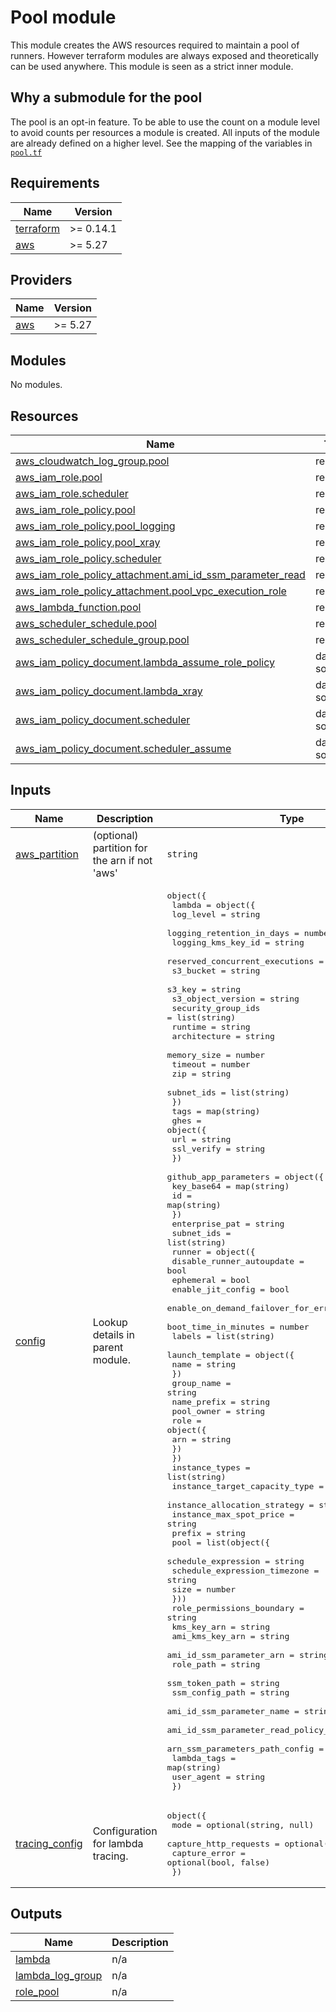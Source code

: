 # Pool module

This module creates the AWS resources required to maintain a pool of runners. However terraform modules are always exposed and theoretically can be used anywhere. This module is seen as a strict inner module.

## Why a submodule for the pool

The pool is an opt-in feature. To be able to use the count on a module level to avoid counts per resources a module is created. All inputs of the module are already defined on a higher level. See the mapping of the variables in [`pool.tf`](../pool.tf)
<!-- BEGIN_TF_DOCS -->
## Requirements

| Name | Version |
|------|---------|
| <a name="requirement_terraform"></a> [terraform](#requirement\_terraform) | >= 0.14.1 |
| <a name="requirement_aws"></a> [aws](#requirement\_aws) | >= 5.27 |

## Providers

| Name | Version |
|------|---------|
| <a name="provider_aws"></a> [aws](#provider\_aws) | >= 5.27 |

## Modules

No modules.

## Resources

| Name | Type |
|------|------|
| [aws_cloudwatch_log_group.pool](https://registry.terraform.io/providers/hashicorp/aws/latest/docs/resources/cloudwatch_log_group) | resource |
| [aws_iam_role.pool](https://registry.terraform.io/providers/hashicorp/aws/latest/docs/resources/iam_role) | resource |
| [aws_iam_role.scheduler](https://registry.terraform.io/providers/hashicorp/aws/latest/docs/resources/iam_role) | resource |
| [aws_iam_role_policy.pool](https://registry.terraform.io/providers/hashicorp/aws/latest/docs/resources/iam_role_policy) | resource |
| [aws_iam_role_policy.pool_logging](https://registry.terraform.io/providers/hashicorp/aws/latest/docs/resources/iam_role_policy) | resource |
| [aws_iam_role_policy.pool_xray](https://registry.terraform.io/providers/hashicorp/aws/latest/docs/resources/iam_role_policy) | resource |
| [aws_iam_role_policy.scheduler](https://registry.terraform.io/providers/hashicorp/aws/latest/docs/resources/iam_role_policy) | resource |
| [aws_iam_role_policy_attachment.ami_id_ssm_parameter_read](https://registry.terraform.io/providers/hashicorp/aws/latest/docs/resources/iam_role_policy_attachment) | resource |
| [aws_iam_role_policy_attachment.pool_vpc_execution_role](https://registry.terraform.io/providers/hashicorp/aws/latest/docs/resources/iam_role_policy_attachment) | resource |
| [aws_lambda_function.pool](https://registry.terraform.io/providers/hashicorp/aws/latest/docs/resources/lambda_function) | resource |
| [aws_scheduler_schedule.pool](https://registry.terraform.io/providers/hashicorp/aws/latest/docs/resources/scheduler_schedule) | resource |
| [aws_scheduler_schedule_group.pool](https://registry.terraform.io/providers/hashicorp/aws/latest/docs/resources/scheduler_schedule_group) | resource |
| [aws_iam_policy_document.lambda_assume_role_policy](https://registry.terraform.io/providers/hashicorp/aws/latest/docs/data-sources/iam_policy_document) | data source |
| [aws_iam_policy_document.lambda_xray](https://registry.terraform.io/providers/hashicorp/aws/latest/docs/data-sources/iam_policy_document) | data source |
| [aws_iam_policy_document.scheduler](https://registry.terraform.io/providers/hashicorp/aws/latest/docs/data-sources/iam_policy_document) | data source |
| [aws_iam_policy_document.scheduler_assume](https://registry.terraform.io/providers/hashicorp/aws/latest/docs/data-sources/iam_policy_document) | data source |

## Inputs

| Name | Description | Type | Default | Required |
|------|-------------|------|---------|:--------:|
| <a name="input_aws_partition"></a> [aws\_partition](#input\_aws\_partition) | (optional) partition for the arn if not 'aws' | `string` | `"aws"` | no |
| <a name="input_config"></a> [config](#input\_config) | Lookup details in parent module. | <pre>object({<br/>    lambda = object({<br/>      log_level                      = string<br/>      logging_retention_in_days      = number<br/>      logging_kms_key_id             = string<br/>      reserved_concurrent_executions = number<br/>      s3_bucket                      = string<br/>      s3_key                         = string<br/>      s3_object_version              = string<br/>      security_group_ids             = list(string)<br/>      runtime                        = string<br/>      architecture                   = string<br/>      memory_size                    = number<br/>      timeout                        = number<br/>      zip                            = string<br/>      subnet_ids                     = list(string)<br/>    })<br/>    tags = map(string)<br/>    ghes = object({<br/>      url        = string<br/>      ssl_verify = string<br/>    })<br/>    github_app_parameters = object({<br/>      key_base64 = map(string)<br/>      id         = map(string)<br/>    })<br/>    enterprise_pat = string<br/>    subnet_ids = list(string)<br/>    runner = object({<br/>      disable_runner_autoupdate            = bool<br/>      ephemeral                            = bool<br/>      enable_jit_config                    = bool<br/>      enable_on_demand_failover_for_errors = list(string)<br/>      boot_time_in_minutes                 = number<br/>      labels                               = list(string)<br/>      launch_template = object({<br/>        name = string<br/>      })<br/>      group_name  = string<br/>      name_prefix = string<br/>      pool_owner  = string<br/>      role = object({<br/>        arn = string<br/>      })<br/>    })<br/>    instance_types                = list(string)<br/>    instance_target_capacity_type = string<br/>    instance_allocation_strategy  = string<br/>    instance_max_spot_price       = string<br/>    prefix                        = string<br/>    pool = list(object({<br/>      schedule_expression          = string<br/>      schedule_expression_timezone = string<br/>      size                         = number<br/>    }))<br/>    role_permissions_boundary            = string<br/>    kms_key_arn                          = string<br/>    ami_kms_key_arn                      = string<br/>    ami_id_ssm_parameter_arn             = string<br/>    role_path                            = string<br/>    ssm_token_path                       = string<br/>    ssm_config_path                      = string<br/>    ami_id_ssm_parameter_name            = string<br/>    ami_id_ssm_parameter_read_policy_arn = string<br/>    arn_ssm_parameters_path_config       = string<br/>    lambda_tags                          = map(string)<br/>    user_agent                           = string<br/>  })</pre> | n/a | yes |
| <a name="input_tracing_config"></a> [tracing\_config](#input\_tracing\_config) | Configuration for lambda tracing. | <pre>object({<br/>    mode                  = optional(string, null)<br/>    capture_http_requests = optional(bool, false)<br/>    capture_error         = optional(bool, false)<br/>  })</pre> | `{}` | no |

## Outputs

| Name | Description |
|------|-------------|
| <a name="output_lambda"></a> [lambda](#output\_lambda) | n/a |
| <a name="output_lambda_log_group"></a> [lambda\_log\_group](#output\_lambda\_log\_group) | n/a |
| <a name="output_role_pool"></a> [role\_pool](#output\_role\_pool) | n/a |
<!-- END_TF_DOCS -->
